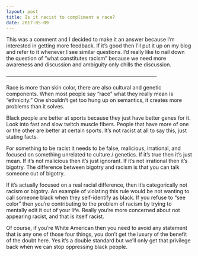 ```yaml
---
layout: post
title: Is it racist to compliment a race?
date: 2017-05-09
---
```


<p>This was a comment and I decided to make it an answer because I’m interested in getting more feedback. If it’s good then I’ll put it up on my blog and refer to it whenever I see similar questions. I’d really like to nail down the question of “what constitutes racism” because we need more awareness and discussion and ambiguity only chills the discussion.</p><p>—————————————————————————————</p><p>Race is more than skin color, there are also cultural and genetic components. When most people say “race” what they really mean is “ethnicity.” One shouldn’t get too hung up on semantics, it creates more problems than it solves.</p><p>Black people are better at sports because they just have better genes for it. Look into fast and slow twitch muscle fibers. People that have more of one or the other are better at certain sports. It’s not racist at all to say this, just stating facts.</p><p>For something to be racist it needs to be false, malicious, irrational, and focused on something unrelated to culture / genetics. If it’s true then it’s just mean. If it’s not malicious then it’s just ignorant. If it’s not irrational then it’s bigotry. The difference between bigotry and racism is that you can talk someone out of bigotry.</p><p>If it’s actually focused on a real racial difference, then it’s categorically not racism or bigotry. An example of violating this rule would be not wanting to call someone black when they self-identify as black. If you refuse to “see color” then you’re contributing to the problem of racism by trying to mentally edit it out of your life. Really you’re more concerned about not appearing racist, and that is itself racist.</p><p>Of course, if you’re White American then you need to avoid any statement that is any one of those four things, you don’t get the luxury of the benefit of the doubt here. Yes it’s a double standard but we’ll only get that privilege back when we can stop oppressing black people.</p>
